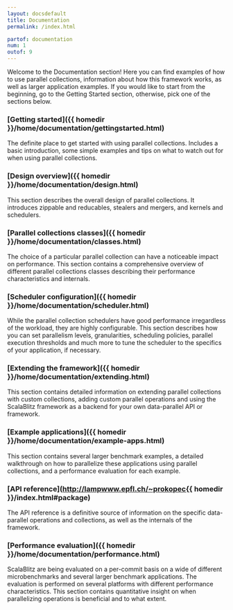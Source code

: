 ```yaml
---
layout: docsdefault
title: Documentation
permalink: /index.html

partof: documentation
num: 1
outof: 9
---
```




Welcome to the Documentation section!
Here you can find examples of how to use parallel collections,
information about how this framework works, as well as larger
application examples.
If you would like to start from the beginning, go to the 
Getting Started section, otherwise, pick one of the sections below.


### [Getting started]({{ homedir }}/home/documentation/gettingstarted.html)

The definite place to get started with using parallel collections.
Includes a basic introduction, some simple examples and tips on what to watch out for when using parallel collections.


### [Design overview]({{ homedir }}/home/documentation/design.html)

This section describes the overall design of parallel collections.
It introduces zippable and reducables, stealers and mergers, and kernels and schedulers.


### [Parallel collections classes]({{ homedir }}/home/documentation/classes.html)

The choice of a particular parallel collection can have a noticeable impact on performance.
This section contains a comprehensive overview of different parallel collections classes describing their performance characteristics and internals.


### [Scheduler configuration]({{ homedir }}/home/documentation/scheduler.html)

While the parallel collection schedulers have good performance irregardless of the workload, they are highly configurable.
This section describes how you can set parallelism levels, granularities, scheduling policies, parallel execution thresholds
and much more to tune the scheduler to the specifics of your application, if necessary.


### [Extending the framework]({{ homedir }}/home/documentation/extending.html)

This section contains detailed information on extending parallel collections with custom collections,
adding custom parallel operations
and using the ScalaBlitz framework as a backend for your own data-parallel API or framework.


### [Example applications]({{ homedir }}/home/documentation/example-apps.html)

This section contains several larger benchmark examples, a detailed walkthrough on how to parallelize
these applications using parallel collections, and a performance evaluation for each example.


### [API reference](http://lampwww.epfl.ch/~prokopec{{ homedir }}/index.html#package)

The API reference is a definitive source of information on the specific data-parallel operations
and collections, as well as the internals of the framework.


### [Performance evaluation]({{ homedir }}/home/documentation/performance.html)

ScalaBlitz are being evaluated on a per-commit basis on a wide of different microbenchmarks
and several larger benchmark applications.
The evaluation is performed on several platforms with different performance characteristics.
This section contains quantitative insight on when parallelizing operations is beneficial and to what extent.




















